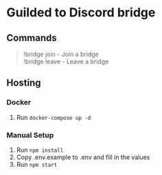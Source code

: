 # Guilded to Discord bridge

## Commands

> !bridge join <bridgeID> - Join a bridge  
> !bridge leave <bridgeID> - Leave a bridge

## Hosting

### Docker

1. Run `docker-compose up -d`

### Manual Setup

1. Run `npm install`
2. Copy .env.example to .env and fill in the values
3. Run `npm start`